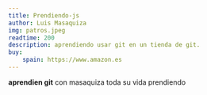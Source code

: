 ```yaml
---
title: Prendiendo-js
author: Luis Masaquiza
img: patros.jpeg
readtime: 200
description: aprendiendo usar git en un tienda de git.
buy: 
    spain: https://www.amazon.es
---
```


**aprendien git** con masaquiza toda su vida prendiendo 